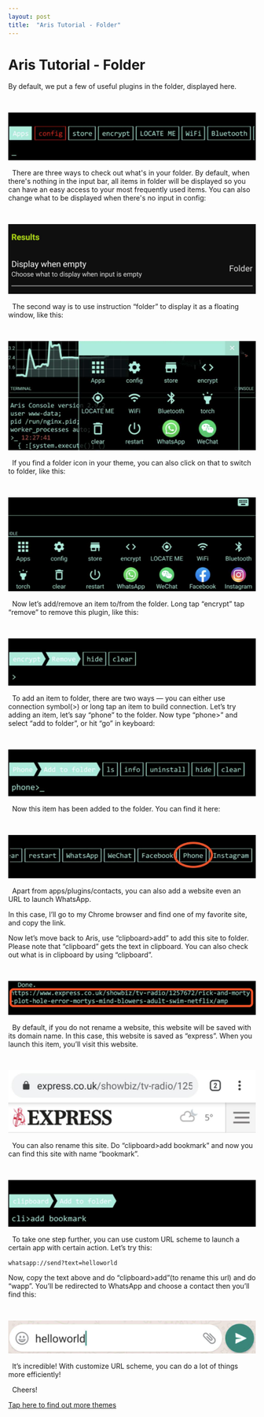 ```yaml
---
layout: post
title:  "Aris Tutorial - Folder"
---
```


# Aris Tutorial - Folder

By default, we put a few of useful plugins in the folder, displayed here. 

&nbsp;

![](/assets/folder-1.png)

&nbsp;
There are three ways to check out what's in your folder. By default, when there's nothing in the input bar, all items in folder will be displayed so you can have an easy access to your most frequently used items. You can also change what to be displayed when there's no input in config: 

&nbsp;

![](/assets/folder-2.png)

&nbsp;
The second way is to use instruction “folder” to display it as a floating window, like this:

&nbsp;

![](/assets/folder-3.png)

&nbsp;
If you find a folder icon in your theme, you can also click on that to switch to folder, like this:

&nbsp;

![](/assets/folder-4.png)

&nbsp;
Now let’s add/remove an item to/from the folder. Long tap “encrypt” tap “remove” to remove this plugin, like this:

&nbsp;

![](/assets/folder-5.png)

&nbsp;
To add an item to folder, there are two ways — you can either use connection symbol(>) or long tap an item to build connection. Let’s try adding an item, let’s say “phone” to the folder. Now type “phone>” and select “add to folder”, or hit “go” in keyboard:

&nbsp;

![](/assets/folder-6.png)

&nbsp;
Now this item has been added to the folder. You can find it here: 

&nbsp;

![](/assets/folder-7.png)

&nbsp;
Apart from apps/plugins/contacts, you can also add a website even an URL to launch WhatsApp. 

In this case, I’ll go to my Chrome browser and find one of my favorite site, and copy the link. 

Now let’s move back to Aris, use “clipboard>add” to add this site to folder. Please note that “clipboard” gets the text in clipboard. You can also check out what is in clipboard by using “clipboard”. 

&nbsp;

![](/assets/folder-8.png)

&nbsp;
By default, if you do not rename a website, this website will be saved with its domain name. In this case, this website is saved as “express”. When you launch this item, you’ll visit this website. 

&nbsp;

![](/assets/folder-9.png)

&nbsp;
You can also rename this site. Do “clipboard>add bookmark” and now you can find this site with name “bookmark”.

&nbsp;

![](/assets/folder-10.png)

&nbsp;
To take one step further, you can use custom URL scheme to launch a certain app with certain action. Let’s try this:

```
whatsapp://send?text=helloworld
```

Now, copy the text above and do “clipboard>add”(to rename this url) and do “wapp”. You’ll be redirected to WhatsApp and choose a contact then you’ll find this:

&nbsp;

![](/assets/folder-11.png)

&nbsp;
It’s incredible! With customize URL scheme, you can do a lot of things more efficiently! 

&nbsp;
Cheers!

[Tap here to find out more themes](aris://theme_store)